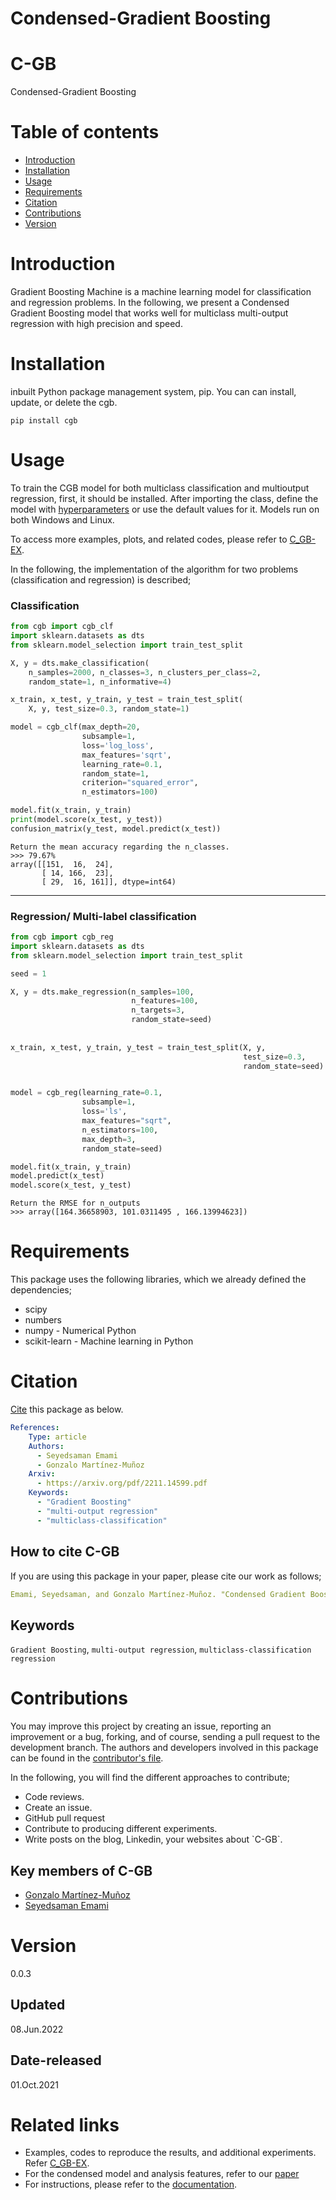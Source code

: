 # Condensed-Gradient Boosting 

# C-GB
Condensed-Gradient Boosting

# Table of contents
* [Introduction](#Introduction)
* [Installation](#Installation)
* [Usage](#Usage)
* [Requirements](#Requirements)
* [Citation](#Citation)
* [Contributions](#Contributions)
* [Version](#Version)

# Introduction
Gradient Boosting Machine is a machine learning model for classification and regression problems. In the following, we present a Condensed Gradient Boosting model that works well for multiclass multi-output regression with high precision and speed. 


# Installation
inbuilt Python package management system, pip. You can can install, update, or delete the cgb.


`pip install cgb`


# Usage
To train the CGB model for both multiclass classification and multioutput regression, first, it should be installed.
After importing the class, define the model with [hyperparameters](https://github.com/samanemami/C-GB/blob/main/docs/parameters.rst) or use the default values for it.
Models run on both Windows and Linux.

To access more examples, plots, and related codes, please refer to [C_GB-EX](https://github.com/samanemami/C_GB-EX).

In the following, the implementation of the algorithm for two problems (classification and regression) is described;

### Classification
```Python
from cgb import cgb_clf
import sklearn.datasets as dts
from sklearn.model_selection import train_test_split

X, y = dts.make_classification(
    n_samples=2000, n_classes=3, n_clusters_per_class=2,
    random_state=1, n_informative=4)

x_train, x_test, y_train, y_test = train_test_split(
    X, y, test_size=0.3, random_state=1)

model = cgb_clf(max_depth=20,
                subsample=1,
                loss='log_loss',
                max_features='sqrt',
                learning_rate=0.1,
                random_state=1,
                criterion="squared_error",
                n_estimators=100)

model.fit(x_train, y_train)
print(model.score(x_test, y_test))
confusion_matrix(y_test, model.predict(x_test))
```

```output
Return the mean accuracy regarding the n_classes.
>>> 79.67%
array([[151,  16,  24],
       [ 14, 166,  23],
       [ 29,  16, 161]], dtype=int64)
```

<hr>

### Regression/ Multi-label classification
```Python
from cgb import cgb_reg
import sklearn.datasets as dts
from sklearn.model_selection import train_test_split

seed = 1

X, y = dts.make_regression(n_samples=100,
                           n_features=100,
                           n_targets=3,
                           random_state=seed)
                           
                           
x_train, x_test, y_train, y_test = train_test_split(X, y,
                                                    test_size=0.3, 
                                                    random_state=seed)


model = cgb_reg(learning_rate=0.1,
                subsample=1,
                loss='ls',
                max_features="sqrt",
                n_estimators=100,
                max_depth=3,
                random_state=seed)

model.fit(x_train, y_train)
model.predict(x_test)
model.score(x_test, y_test)
```

```output
Return the RMSE for n_outputs
>>> array([164.36658903, 101.0311495 , 166.13994623])
```

# Requirements
This package uses the following libraries, which we already defined the dependencies;

<ul>
  <li>scipy</li>
  <li>numbers</li>
  <li>numpy - Numerical Python</li>
  <li>scikit-learn - Machine learning in Python</li>
</ul>

# Citation
[Cite](CITATION.cff) this package as below.

```yaml
References:
    Type: article
    Authors:
      - Seyedsaman Emami
      - Gonzalo Martínez-Muñoz
    Arxiv:
      - https://arxiv.org/pdf/2211.14599.pdf
    Keywords:
      - "Gradient Boosting"
      - "multi-output regression"
      - "multiclass-classification"
```
## How to cite C-GB
If you are using this package in your paper, please cite our work as follows;

```yaml
Emami, Seyedsaman, and Gonzalo Martínez-Muñoz. "Condensed Gradient Boosting." arXiv preprint arXiv:2211.14599 (2022).
```



## Keywords
`Gradient Boosting`, `multi-output regression`, `multiclass-classification regression`


# Contributions
You may improve this project by creating an issue, reporting an improvement or a bug, forking, and of course, sending a pull request to the development branch. 
The authors and developers involved in this package can be found in the [contributor's file](contributors.txt).

In the following, you will find the different approaches to contribute;
<ul>
    <li> Code reviews. </li>
    <li> Create an issue. </li>
    <li> GitHub pull request </li>
    <li> Contribute to producing different experiments. </li>
    <li> Write posts on the blog, Linkedin, your websites about `C-GB`. </li>
</ul>
 
## Key members of C-GB
* [Gonzalo Martínez-Muñoz](https://github.com/gmarmu)
* [Seyedsaman Emami](https://github.com/samanemami)

# Version
0.0.3

## Updated
08.Jun.2022

## Date-released
01.Oct.2021

# Related links
* Examples, codes to reproduce the results, and additional experiments. Refer [C_GB-EX](https://github.com/samanemami/C_GB-EX).
* For the condensed model and analysis features, refer to our [paper](https://arxiv.org/abs/2211.14599)
* For instructions, please refer to the [documentation](https://github.com/samanemami/C-GB/tree/main/docs).


